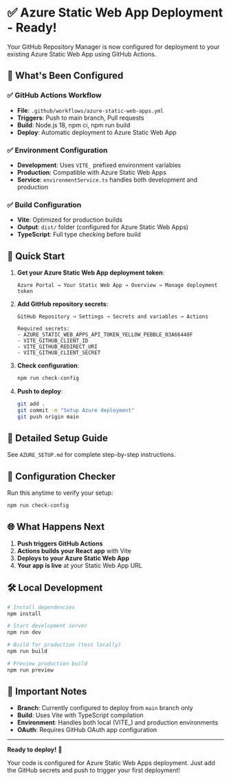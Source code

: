 # ✅ Azure Static Web App Deployment - Ready!

Your GitHub Repository Manager is now configured for deployment to your existing Azure Static Web App using GitHub Actions.

## 🎯 What's Been Configured

### ✅ GitHub Actions Workflow
- **File**: `.github/workflows/azure-static-web-apps.yml`
- **Triggers**: Push to main branch, Pull requests
- **Build**: Node.js 18, npm ci, npm run build
- **Deploy**: Automatic deployment to Azure Static Web App

### ✅ Environment Configuration
- **Development**: Uses `VITE_` prefixed environment variables
- **Production**: Compatible with Azure Static Web Apps
- **Service**: `environmentService.ts` handles both development and production

### ✅ Build Configuration
- **Vite**: Optimized for production builds
- **Output**: `dist/` folder (configured for Azure Static Web Apps)
- **TypeScript**: Full type checking before build

## 🚀 Quick Start

1. **Get your Azure Static Web App deployment token**:
   ```
   Azure Portal → Your Static Web App → Overview → Manage deployment token
   ```

2. **Add GitHub repository secrets**:
   ```
   GitHub Repository → Settings → Secrets and variables → Actions
   
   Required secrets:
   - AZURE_STATIC_WEB_APPS_API_TOKEN_YELLOW_PEBBLE_03A66440F
   - VITE_GITHUB_CLIENT_ID  
   - VITE_GITHUB_REDIRECT_URI
   - VITE_GITHUB_CLIENT_SECRET
   ```

3. **Check configuration**:
   ```bash
   npm run check-config
   ```

4. **Push to deploy**:
   ```bash
   git add .
   git commit -m "Setup Azure deployment"
   git push origin main
   ```

## 📖 Detailed Setup Guide

See `AZURE_SETUP.md` for complete step-by-step instructions.

## 🔧 Configuration Checker

Run this anytime to verify your setup:
```bash
npm run check-config
```

## 🌐 What Happens Next

1. **Push triggers GitHub Actions**
2. **Actions builds your React app** with Vite
3. **Deploys to your Azure Static Web App**
4. **Your app is live** at your Static Web App URL

## 🛠️ Local Development

```bash
# Install dependencies
npm install

# Start development server
npm run dev

# Build for production (test locally)
npm run build

# Preview production build
npm run preview
```

## 📝 Important Notes

- **Branch**: Currently configured to deploy from `main` branch only
- **Build**: Uses Vite with TypeScript compilation
- **Environment**: Handles both local (VITE_) and production environments
- **OAuth**: Requires GitHub OAuth app configuration

---

**Ready to deploy!** 🚀

Your code is configured for Azure Static Web Apps deployment. Just add the GitHub secrets and push to trigger your first deployment!
